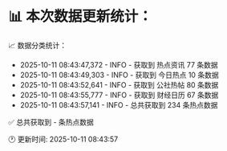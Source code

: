 📊 本次数据更新统计：
==========================

📈 数据分类统计：
- 2025-10-11 08:43:47,372 - INFO - 获取到 热点资讯 77 条数据
- 2025-10-11 08:43:49,303 - INFO - 获取到 今日热点 10 条数据
- 2025-10-11 08:43:52,641 - INFO - 获取到 公社热帖 80 条数据
- 2025-10-11 08:43:55,777 - INFO - 获取到 财经日历 67 条数据
- 2025-10-11 08:43:57,141 - INFO - 总共获取到 234 条热点数据

✅ 总共获取到 - 条热点数据

🕐 更新时间: 2025-10-11 08:43:57

